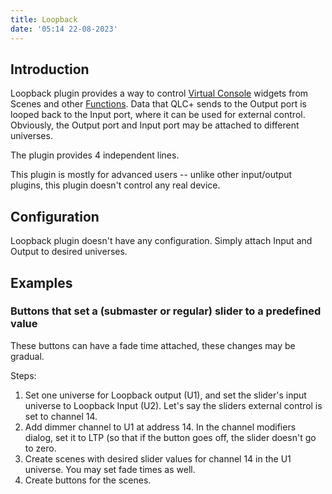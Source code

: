 ```yaml
---
title: Loopback
date: '05:14 22-08-2023'
---
```


Introduction
------------

Loopback plugin provides a way to control [Virtual Console](/virtual-console) widgets from Scenes and other [Functions](/basics/glossary-and-concepts#functions). Data that QLC+ sends to the Output port is looped back to the Input port, where it can be used for external control. Obviously, the Output port and Input port may be attached to different universes.

The plugin provides 4 independent lines.

This plugin is mostly for advanced users -- unlike other input/output plugins, this plugin doesn't control any real device.

Configuration
-------------

Loopback plugin doesn't have any configuration. Simply attach Input and Output to desired universes.

Examples
--------

### Buttons that set a (submaster or regular) slider to a predefined value

These buttons can have a fade time attached, these changes may be gradual.

Steps:

1.  Set one universe for Loopback output (U1), and set the slider's input universe to Loopback Input (U2). Let's say the sliders external control is set to channel 14.
2.  Add dimmer channel to U1 at address 14. In the channel modifiers dialog, set it to LTP (so that if the button goes off, the slider doesn't go to zero.
3.  Create scenes with desired slider values for channel 14 in the U1 universe. You may set fade times as well.
4.  Create buttons for the scenes.